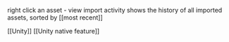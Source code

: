 
right click an asset - view import activity
shows the history of all imported assets, sorted by [[most recent]]

[[Unity]]
[[Unity native feature]]